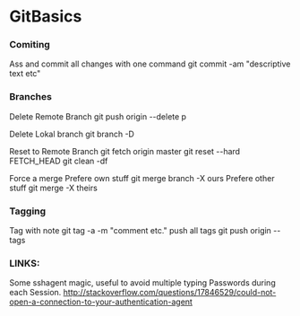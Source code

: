 GitBasics
=========

### Comiting
Ass and commit all changes with one command
	git commit -am "descriptive text etc"

### Branches
Delete Remote Branch
	git push origin --delete <branchName>p

Delete Lokal branch
	git branch -D <branchName>

Reset to Remote Branch
	git fetch origin master
	git reset --hard FETCH_HEAD
	git clean -df

Force a merge
Prefere own stuff
	git merge branch -X ours
Prefere other stuff
	git merge -X theirs <branchB>

### Tagging
Tag with note
	git tag -a <tag name> -m "comment etc."
push all tags
	git push origin --tags


### LINKS:
Some sshagent magic, useful to avoid multiple typing Passwords during each Session. http://stackoverflow.com/questions/17846529/could-not-open-a-connection-to-your-authentication-agent


